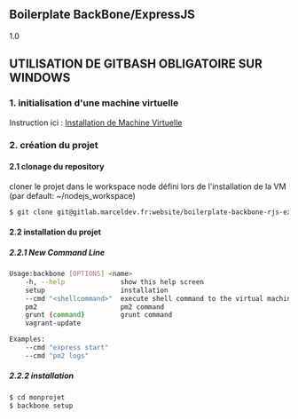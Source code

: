 ## Boilerplate BackBone/ExpressJS
1.0

## UTILISATION DE GITBASH OBLIGATOIRE SUR WINDOWS

### 1. initialisation d'une machine virtuelle

Instruction ici : [Installation de Machine Virtuelle](http://gitlab.marceldev.fr/website/vagrant-nodejs-nginx-mongodb)


### 2. création du projet

#### 2.1 clonage du repository 

cloner le projet dans le workspace node défini lors de l'installation de la VM (par default: ~/nodejs_workspace)

```sh
$ git clone git@gitlab.marceldev.fr:website/boilerplate-backbone-rjs-expressjs.git monprojet
```

#### 2.2 installation du projet

##### 2.2.1 New Command Line

```sh
Usage:backbone [OPTIONS] <name>
	-h, --help        		show this help screen
	setup     	  			installation 
	--cmd "<shellcommand>"  execute shell command to the virtual machine
	pm2    					pm2 command
	grunt (command) 		grunt command
	vagrant-update

Examples:
	--cmd "express start"
	--cmd "pm2 logs"
```

##### 2.2.2 installation 

```sh
$ cd monprojet
$ backbone setup
```